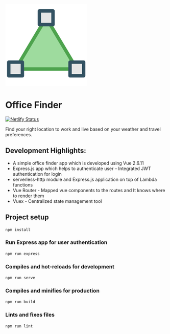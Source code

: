 ![Office Finder Logo](https://raw.githubusercontent.com/vnmuthu/officefinder-github.io/master/src/assets/logo.png)


# Office Finder

[![Netlify Status](https://api.netlify.com/api/v1/badges/95b7c775-8326-46c7-a6f6-1fb9ffda3233/deploy-status)](https://app.netlify.com/sites/office-finder/deploys)


Find your right location to work and live based on your weather and travel preferences.

## Development Highlights:

- A simple office finder app which is developed using Vue 2.6.11
- Express.js app which helps to authenticate user – Integrated JWT authentication for login
- serverless-http module and Express.js application on top of Lambda functions
- Vue Router - Mapped vue components to the routes and It knows where to render them
- Vuex - Centralized state management tool 

## Project setup
```
npm install
```

### Run Express app for user authentication
```
npm run express
```

### Compiles and hot-reloads for development
```
npm run serve
```

### Compiles and minifies for production
```
npm run build
```

### Lints and fixes files
```
npm run lint
```
